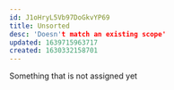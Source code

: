 ```yaml
---
id: J1oHryL5Vb97DoGkvYP69
title: Unsorted
desc: 'Doesn't match an existing scope'
updated: 1639715963717
created: 1630332158701
---
```



Something that is not assigned yet

